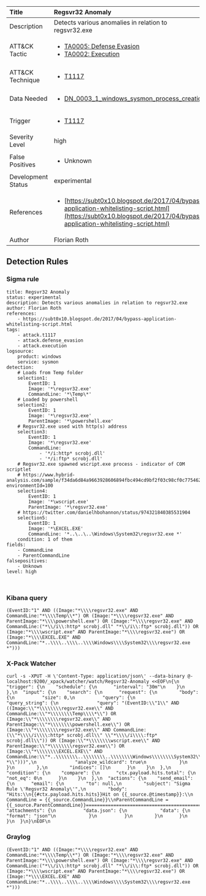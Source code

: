 | Title                | Regsvr32 Anomaly                                                                                                                                                 |
|:---------------------|:------------------------------------------------------------------------------------------------------------------------------------------------------------|
| Description          | Detects various anomalies in relation to regsvr32.exe                                                                                                                                           |
| ATT&amp;CK Tactic    | <ul><li>[TA0005: Defense Evasion](https://attack.mitre.org/tactics/TA0005)</li><li>[TA0002: Execution](https://attack.mitre.org/tactics/TA0002)</li></ul>  |
| ATT&amp;CK Technique | <ul><li>[T1117](https://attack.mitre.org/tactics/T1117)</li></ul>                             |
| Data Needed          | <ul><li>[DN_0003_1_windows_sysmon_process_creation](../Data_Needed/DN_0003_1_windows_sysmon_process_creation.md)</li></ul>                                                         |
| Trigger              | <ul><li>[T1117](../Triggering/T1117.md)</li></ul>  |
| Severity Level       | high                                                                                                                                                 |
| False Positives      | <ul><li>Unknown</li></ul>                                                                  |
| Development Status   | experimental                                                                                                                                                |
| References           | <ul><li>[https://subt0x10.blogspot.de/2017/04/bypass-application-whitelisting-script.html](https://subt0x10.blogspot.de/2017/04/bypass-application-whitelisting-script.html)</li></ul>                                                          |
| Author               | Florian Roth                                                                                                                                                |


## Detection Rules

### Sigma rule

```
title: Regsvr32 Anomaly
status: experimental
description: Detects various anomalies in relation to regsvr32.exe
author: Florian Roth
references:
    - https://subt0x10.blogspot.de/2017/04/bypass-application-whitelisting-script.html
tags:
    - attack.t1117
    - attack.defense_evasion
    - attack.execution
logsource:
    product: windows
    service: sysmon
detection:
    # Loads from Temp folder
    selection1:
        EventID: 1
        Image: '*\regsvr32.exe'
        CommandLine: '*\Temp\*'
    # Loaded by powershell
    selection2:
        EventID: 1
        Image: '*\regsvr32.exe'
        ParentImage: '*\powershell.exe'
    # Regsvr32.exe used with http(s) address
    selection3:
        EventID: 1
        Image: '*\regsvr32.exe'
        CommandLine: 
            - '*/i:http* scrobj.dll'
            - '*/i:ftp* scrobj.dll'
    # Regsvr32.exe spawned wscript.exe process - indicator of COM scriptlet
    # https://www.hybrid-analysis.com/sample/f34da6d84a9663928606894fbc494cd9bf2f03c98cf0c775462802558d3a50ef?environmentId=100
    selection4:
        EventID: 1
        Image: '*\wscript.exe'
        ParentImage: '*\regsvr32.exe'
    # https://twitter.com/danielhbohannon/status/974321840385531904
    selection5:
        EventID: 1
        Image: '*\EXCEL.EXE'
        CommandLine: '*..\..\..\Windows\System32\regsvr32.exe *'
    condition: 1 of them
fields:
    - CommandLine
    - ParentCommandLine
falsepositives:
    - Unknown
level: high



```





### Kibana query

```
(EventID:"1" AND ((Image:"*\\\\regsvr32.exe" AND CommandLine:"*\\\\Temp\\*") OR (Image:"*\\\\regsvr32.exe" AND ParentImage:"*\\\\powershell.exe") OR (Image:"*\\\\regsvr32.exe" AND CommandLine:("*\\/i\\:http* scrobj.dll" "*\\/i\\:ftp* scrobj.dll")) OR (Image:"*\\\\wscript.exe" AND ParentImage:"*\\\\regsvr32.exe") OR (Image:"*\\\\EXCEL.EXE" AND CommandLine:"*..\\\\..\\\\..\\\\Windows\\\\System32\\\\regsvr32.exe *")))
```





### X-Pack Watcher

```
curl -s -XPUT -H \'Content-Type: application/json\' --data-binary @- localhost:9200/_xpack/watcher/watch/Regsvr32-Anomaly <<EOF\n{\n  "trigger": {\n    "schedule": {\n      "interval": "30m"\n    }\n  },\n  "input": {\n    "search": {\n      "request": {\n        "body": {\n          "size": 0,\n          "query": {\n            "query_string": {\n              "query": "(EventID:\\"1\\" AND ((Image:\\"*\\\\\\\\regsvr32.exe\\" AND CommandLine:\\"*\\\\\\\\Temp\\\\*\\") OR (Image:\\"*\\\\\\\\regsvr32.exe\\" AND ParentImage:\\"*\\\\\\\\powershell.exe\\") OR (Image:\\"*\\\\\\\\regsvr32.exe\\" AND CommandLine:(\\"*\\\\/i\\\\:http* scrobj.dll\\" \\"*\\\\/i\\\\:ftp* scrobj.dll\\")) OR (Image:\\"*\\\\\\\\wscript.exe\\" AND ParentImage:\\"*\\\\\\\\regsvr32.exe\\") OR (Image:\\"*\\\\\\\\EXCEL.EXE\\" AND CommandLine:\\"*..\\\\\\\\..\\\\\\\\..\\\\\\\\Windows\\\\\\\\System32\\\\\\\\regsvr32.exe *\\")))",\n              "analyze_wildcard": true\n            }\n          }\n        },\n        "indices": []\n      }\n    }\n  },\n  "condition": {\n    "compare": {\n      "ctx.payload.hits.total": {\n        "not_eq": 0\n      }\n    }\n  },\n  "actions": {\n    "send_email": {\n      "email": {\n        "to": null,\n        "subject": "Sigma Rule \'Regsvr32 Anomaly\'",\n        "body": "Hits:\\n{{#ctx.payload.hits.hits}}Hit on {{_source.@timestamp}}:\\n      CommandLine = {{_source.CommandLine}}\\nParentCommandLine = {{_source.ParentCommandLine}}================================================================================\\n{{/ctx.payload.hits.hits}}",\n        "attachments": {\n          "data.json": {\n            "data": {\n              "format": "json"\n            }\n          }\n        }\n      }\n    }\n  }\n}\nEOF\n
```





### Graylog

```
(EventID:"1" AND ((Image:"*\\\\regsvr32.exe" AND CommandLine:"*\\\\Temp\\*") OR (Image:"*\\\\regsvr32.exe" AND ParentImage:"*\\\\powershell.exe") OR (Image:"*\\\\regsvr32.exe" AND CommandLine:("*\\/i\\:http* scrobj.dll" "*\\/i\\:ftp* scrobj.dll")) OR (Image:"*\\\\wscript.exe" AND ParentImage:"*\\\\regsvr32.exe") OR (Image:"*\\\\EXCEL.EXE" AND CommandLine:"*..\\\\..\\\\..\\\\Windows\\\\System32\\\\regsvr32.exe *")))
```

